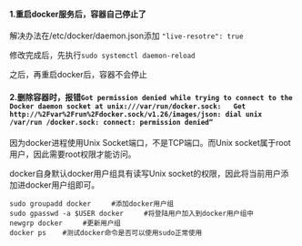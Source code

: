#### 1.重启docker服务后，容器自己停止了
解决办法在/etc/docker/daemon.json添加
`"live-resotre": true`

修改完成后，先执行`sudo systemctl daemon-reload`

之后，再重启docker后，容器不会停止

#### 2.删除容器时，报错`Got permission denied while trying to connect to the Docker daemon socket at unix:///var/run/docker.sock: 	Get http://%2Fvar%2Frun%2Fdocker.sock/v1.26/images/json: dial unix /var/run	/docker.sock: connect: permission denied“`

因为docker进程使用Unix Socket端口，不是TCP端口。而Unix socket属于root用户，因此需要root权限才能访问。

docker自身默认docker用户组具有读写Unix socket的权限，因此将当前用户添加进docker用户组即可。

```shell
sudo groupadd docker     #添加docker用户组
sudo gpasswd -a $USER docker     #将登陆用户加入到docker用户组中
newgrp docker     #更新用户组
docker ps    #测试docker命令是否可以使用sudo正常使用
```